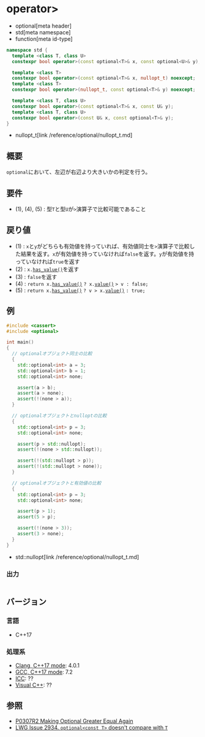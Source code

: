 # operator>
* optional[meta header]
* std[meta namespace]
* function[meta id-type]

```cpp
namespace std {
  template <class T, class U>
  constexpr bool operator>(const optional<T>& x, const optional<U>& y); // (1)

  template <class T>
  constexpr bool operator>(const optional<T>& x, nullopt_t) noexcept;   // (2)
  template <class T>
  constexpr bool operator>(nullopt_t, const optional<T>& y) noexcept;   // (3)

  template <class T, class U>
  constexpr bool operator>(const optional<T>& x, const U& y);           // (4)
  template <class T, class U>
  constexpr bool operator>(const U& x, const optional<T>& y);           // (5)
}
```
* nullopt_t[link /reference/optional/nullopt_t.md]

## 概要
`optional`において、左辺が右辺より大きいかの判定を行う。


## 要件
- (1), (4), (5) : 型`T`と型`U`が`>`演算子で比較可能であること


## 戻り値
- (1) : `x`と`y`がどちらも有効値を持っていれば、有効値同士を`>`演算子で比較した結果を返す。`x`が有効値を持っていなければ`false`を返す。`y`が有効値を持っていなければ`true`を返す
- (2) : `x.`[`has_value()`](has_value.md)を返す
- (3) : `false`を返す
- (4) : `return x.`[`has_value()`](has_value.md) `? x.`[`value()`](value.md) `> v : false;`
- (5) : `return x.`[`has_value()`](has_value.md) `? v > x.`[`value()`](value.md) `: true;`


## 例
```cpp example
#include <cassert>
#include <optional>

int main()
{
  // optionalオブジェクト同士の比較
  {
    std::optional<int> a = 3;
    std::optional<int> b = 1;
    std::optional<int> none;

    assert(a > b);
    assert(a > none);
    assert(!(none > a));
  }

  // optionalオブジェクトとnulloptの比較
  {
    std::optional<int> p = 3;
    std::optional<int> none;

    assert(p > std::nullopt);
    assert(!(none > std::nullopt));

    assert(!(std::nullopt > p));
    assert(!(std::nullopt > none));
  }

  // optionalオブジェクトと有効値の比較
  {
    std::optional<int> p = 3;
    std::optional<int> none;

    assert(p > 1);
    assert(5 > p);

    assert(!(none > 3));
    assert(3 > none);
  }
}
```
* std::nullopt[link /reference/optional/nullopt_t.md]

### 出力
```
```

## バージョン
### 言語
- C++17

### 処理系
- [Clang, C++17 mode](/implementation.md#clang): 4.0.1
- [GCC, C++17 mode](/implementation.md#gcc): 7.2
- [ICC](/implementation.md#icc): ??
- [Visual C++](/implementation.md#visual_cpp): ??


## 参照
- [P0307R2 Making Optional Greater Equal Again](http://www.open-std.org/jtc1/sc22/wg21/docs/papers/2016/p0307r2.pdf)
- [LWG Issue 2934. `optional<const T>` doesn't compare with `T`](https://wg21.cmeerw.net/lwg/issue2934)
